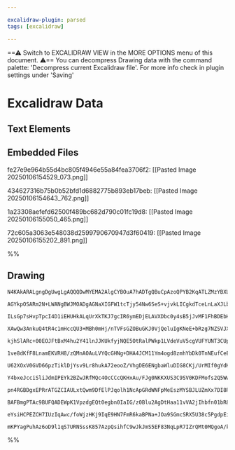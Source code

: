 ```yaml
---

excalidraw-plugin: parsed
tags: [excalidraw]

---
```

==⚠  Switch to EXCALIDRAW VIEW in the MORE OPTIONS menu of this document. ⚠== You can decompress Drawing data with the command palette: 'Decompress current Excalidraw file'. For more info check in plugin settings under 'Saving'


# Excalidraw Data

## Text Elements
## Embedded Files
fe27e9e964b55d4bc805f4946e55a84fea3706f2: [[Pasted Image 20250106154529_073.png]]

434627316b75b0b52bfd1d6882775b893eb17beb: [[Pasted Image 20250106154643_762.png]]

1a23308aefefd62500f489bc682d790c01fc19d8: [[Pasted Image 20250106155050_465.png]]

72c605a3063e548038d2599790670947d3f60419: [[Pasted Image 20250106155202_891.png]]

%%
## Drawing
```compressed-json
N4KAkARALgngDgUwgLgAQQQDwMYEMA2AlgCYBOuA7hADTgQBuCpAzoQPYB2KqATLZMzYBXUtiRoIACyhQ4zZAHoFAc0JRJQgEYA6bGwC2CgF7N6hbEcK4OCtptbErHALRY8RMpWdx8Q1TdIEfARcZgRmBShcZQUebQB2bQAWGjoghH0EDihmbgBtcDBQMBKIEm4IABUACQBFBDYADQAhUgBhIyEOHgBJABEONudm+gAZVJLIWEQKwn1opH5SzG5n

AGYkpOSARm2N+LWANgBWJMOADgAGNaXIGFW1tcTjy54Nw6SeS+vjvkLICgkdTceLnLaXJLbHjxHjHeKXACcTxu/ykCEIymk3GO23O2gRCM2CMu5yuP2Otwg1mUwW4l0pzCgpDYAGsEG02Pg2KQKkzrMw4LhAtkJqVNLhsCzlMyusQOVyeRI+RwBUKslBRZAAGaEfD4ADKsFpEkEHk1EEZzLZAHUgZJuH9JhamayEIaYMb0KbypSZZiOOFcmhtpS2

ILsGp7sHvpTpcI4D1iEHUHkALqUrXkTKJ7gcIR6ymEDjELAVXDbc0y4sB5jJvMF1FhBDEbHHX4IngXR2lRgsdhcYMIkOo3usTgAOU4Ygdl22rxOhO7kEIzD66Sgze4WoIYUpmmExYAosFMtk6/n8JShHBiLgNy3gwdDtsERcko9DvFKUQOCzcxfvzYSVNzQbd8F3RsoigIRkwgRBiyLZRzR1YIcwkLUEGhBAEWwj5NDbYgkk0bArmOLUkkJQ4EDb

XAwQw3AnkuQ4tR4c1mHccQU3+MBh0mHj/nTVFsGZOBuGKJ0VjQeluIgKNeE+bRzg7NZSVJXE1NuAE7W4PZiU0tEMSxNAO0ubQ53iZ9dlxKyEX0jg7xEAhbWIYFgzWPSZPs6DyHwap0UxDVg22Q41n+ABfQowqWcTlwfdAtWwYg7A4Q8YGYccWU0ZQ2AAKQAWXShBDxbSlpk4sp5mURZUUk1AzkSIlvgRc5jgReIKMOSk5OcVrtm0Z94XONZcR4bY

kjhSlARc+00EOJFtBxM4hu2Y41lnJJKUkfyjNQE5OtRalPWkp1LVdeVuV5cgVUFYUNT3CUpSrOVOQupUrtVW7kN1A0jXK70Ssgq0EGc1zeAZF02XdT0LU5H1UT9SQa2TXjSjDCVIx0mNUTja9E2TNMMyzBA0NQetL1RIsS1qqlWN9A9iCR/8GxOhAQN4KF4mOc4oSYylR37bgVNskcmDHDhJw4ac0C+HEvlfdrC1Xdc2bAiCnX3WVjwydVz2Z0pr

1ve8dKfF8LnamEKVRH8/zQMnAOAuLVYQcGHNg+DHA4JCM11Ym4ogd8zmhYbDk0TnNEufCeE0LViG2YgLnOaEw6UtYEE0bZ4k0NO2I4/JuJRkptgEylhLDJn8Ei6KKb92ocqMc4EBZAB9KAADFiDyzvzAoAAlJIcGqc0ytmSrqok7gkm+BaWs502QtJS2nTk4LjkUxPDh4HgknhEkC4gKbQdnhbTlhIcN7U/anS2wzAt2ob+qRRPCUhc/KUOzjjtK

U62XOxV0GVD66pzTiklDjYsv9Lr8hukA72eooZ/VhgDE6ENgbaWluDIG8CKj/UrMIf0gYdKhnDBjaMn9IA4wTEmfIgknSZlwNmOKdsKbFlLBIBiuDZSM1tgBRsrM4ovmfnOYaG0RZ9k4NwQ4s4+ai37BLKW7MIQn2fCIp0K41zBCNqBHcztUQayPCeHW5crw3jvGzDORw56rXGio0o1sjFWyAmyR22iXbQTdlkD2XtUQoV9hUbYuA3hrXOLgBAGE

Y4bxeJcciSliJdmIPEYk2BZwJRfMQc4OcCCcQKHxAu/FJg0NKKXUS3C9SV0KDFMofs2Q5WwuOOAABHZgaw2BtGKjAAAmjlGElQeSlXgOVOYCxzS1WcEnbQTxIRfF2OcOavNURyTWokYKCI2xPEieNDOk00GoC5qZKEGcCSb1BDwUkm1tq3yfMkCElkcTNRJDYyA786QYLOi9P+0B3rQJFPdUBT0IFvSgWqb53jvpYJNIgtiKCQYzTBoDV0YKvQQr

pn4RGBDgxEPRrATGZCIAULxtQwm9DfElPJqolh1NcApGRdWNFpMeEszMYSBJLUZmXx7DI8RwZubSLEeLKcnFt6XDhLiF4it1EIE0agJ2e56Za1PDkexToDamP4SbV85wYQrJRE6OxJL7ZOK3C4yCrsKju0Ql9VCfsYTYEkccBiTFU6nCuCpYgp82rEk/IibexA1hakkZCBEGTPTZMmLkou+SS4iXLpFcANCqRwDgIaUxYlCjQC2pkCoRAAqigYIQ

BAFBmgPTAc9BUFQADEWpK1VpzdgEQt0egbn0IaIG/z0Blu2AgDtHaa11vVA2jIhbfn01bR8wFn0lgQFraQetjbW6gt+tgpFqap0zoyM2100KHQTpXX2xt67IYLvBWabdvbsj9v0D3PBqLayEOXaeqA56ADyxCsWkJPdO3dGRW6cDbvQ3UclF6QB3We2dP79SECMJxL477V36EqFgKAABBLNA50DBC1HdO9H6QNrqiKQJD062AUC2rgRh9KgP3vPY

eYsiHCPEZCH7IUzIqAwc/foWjzHKj9IqE9HN7FmR6kaBPNa+JOa9SGmcSRX5U38c5PgdpEi2zaFGipeIuxfhfCSOcCdRg2AGBTU6egBAhAf3xBsTsCIymFMo42y9nDaUQF4xO6UJBwOQZnM50grmNzFJ2Z5kgeU2Almo7gTQwRnHgR0aUFzJbXqoAqc0TkftSDKHFAAClGl+dmWXMvUFQKZY4ABKc0PcEDKHzEKHjqXcAZbWnlt49JeB1fywtYrV

mKPYagPuhAz6oD9l1qS7URNSssK857AzpQsihfC9wJkJmS5EF83NqLpR7IZrQMt0MQgoA/k4st9rEA7AACsEDYByPqeycBAvBfsmFlWRrSgSj64wSoen8ATamNxk06QzsCxLjBKABguMzD1Q4h2hrIvflCEh37L23vRpKBFMAUU6A+OTMACKYUgA
```
%%